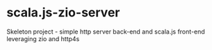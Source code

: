 # scala.js-zio-server
Skeleton project - simple http server back-end and scala.js front-end leveraging zio and http4s
